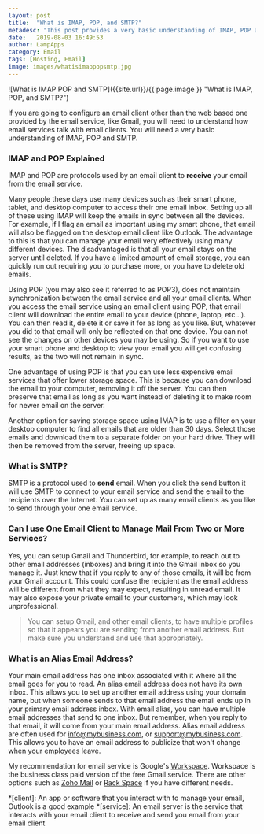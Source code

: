 ```yaml
---
layout: post
title:  "What is IMAP, POP, and SMTP?"
metadesc: "This post provides a very basic understanding of IMAP, POP and SMTP as they relate to email."
date:   2019-08-03 16:49:53
author: LampApps
category: Email
tags: [Hosting, Email]
image: images/whatisimappopsmtp.jpg
---
```

![What is IMAP POP and SMTP]({{site.url}}/{{ page.image }} "What is IMAP, POP, and SMTP?")

If you are going to configure an email client other than the web based one provided by the email service, like Gmail, you will need to understand how email services talk with email clients. You will need a very basic understanding of IMAP, POP and SMTP.

<!--more-->

### IMAP and POP Explained

IMAP and POP are protocols used by an email client to **receive** your email from the email service.

Many people these days use many devices such as their smart phone, tablet, and desktop computer to access their one email inbox. Setting up all of these using IMAP will keep the emails in sync between all the devices. For example, if I flag an email as important using my smart phone, that email will also be flagged on the desktop email client like Outlook. The advantage to this is that you can manage your email very effectively using many different devices. The disadvantaged is that all your email stays on the server until deleted. If you have a limited amount of email storage, you can quickly run out requiring you to purchase more, or you have to delete old emails.

Using POP (you may also see it referred to as POP3), does not maintain synchronization between the email service and all your email clients. When you access the email service using an email client using POP, that email client will download the entire email to your device (phone, laptop, etc...). You can then read it, delete it or save it for as long as you like. But, whatever you did to that email will only be reflected on that one device. You can not see the changes on other devices you may be using. So if you want to use your smart phone and desktop to view your email you will get confusing results, as the two will not remain in sync.

One advantage of using POP is that you can use less expensive email services that offer lower storage space. This is because you can download the email to your computer, removing it off the server. You can then preserve that email as long as you want instead of deleting it to make room for newer email on the server.

Another option for saving storage space using IMAP is to use a filter on your desktop computer to find all emails that are older than 30 days. Select those emails and download them to a separate folder on your hard drive. They will then be removed from the server, freeing up space.

### What is SMTP?

SMTP is a protocol used to **send** email. When you click the send button it will use SMTP to connect to your email service and send the email to the recipients over the Internet. You can set up as many email clients as you like to send through your one email service.

### Can I use One Email Client to Manage Mail From Two or More Services?

Yes, you can setup Gmail and Thunderbird, for example, to reach out to other email addresses (inboxes) and bring it into the Gmail inbox so you manage it. Just know that if you reply to any of those emails, it will be from your Gmail account. This could confuse the recipient as the email address will be different from what they may expect, resulting in unread email. It may also expose your private email to your customers, which may look unprofessional.

> You can setup Gmail, and other email clients, to have multiple profiles so that it appears you are sending from another email address. But make sure you understand and use that appropriately.

### What is an Alias Email Address?

Your main email address has one inbox associated with it where all the email goes for you to read. An alias email address does not have its own inbox. This allows you to set up another email address using your domain name, but when someone sends to that email address the email ends up in your primary email address inbox. With email alias, you can have multiple email addresses that send to one inbox. But remember, when you reply to that email, it will come from your main email address. Alias email address are often used for info@mybusiness.com, or support@mybusiness.com. This allows you to have an email address to publicize that won't change when your employees leave.

My recommendation for email service is Google's [Workspace][workspace]. Workspace is the business class paid version of the free Gmail service. There are other options such as [Zoho Mail][zoho] or [Rack Space][rackspace] if you have different needs.


[workspace]: https://goo.gl/nCwWpT "Google's Workspace"
[rackspace]: https://www.rackspace.com/en-us/email-hosting "Rack Space Email Service"
[zoho]: https://www.zoho.com/mail/zohomail-pricing2.html "Zoho Mail Free Email"
[tbird]: https://www.mozilla.org/en-US/thunderbird/ "Thunderbird Email Client"

*[client]: An app or software that you interact with to manage your email, Outlook is a good example
*[service]: An email server is the service that interacts with your email client to receive and send you email from your email client
